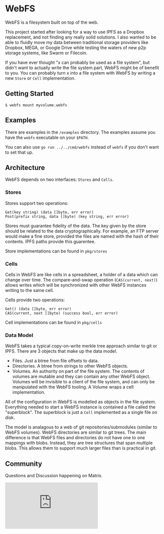 # WebFS

WebFS is a filesystem built on top of the web.

This project started after looking for a way to use IPFS as a Dropbox replacement,
and not finding any really solid solutions.  I also wanted to be able to fluidly move
my data between traditional storage providers like Dropbox, MEGA, or Google Drive while testing the waters of new p2p storage systems, like Swarm or Filecoin.

If you have ever thought "x can probably be used as a file system", but didn't want to actually write the file system part, WebFS might be of benefit to you.
You can probably turn x into a file system with WebFS by writing a new `Store` or `Cell` implementation.

## Getting Started
```shell
$ webfs mount myvolume.webfs
```

## Examples
There are examples in the `/examples` directory.
The examples assume you have the `webfs` executable on your `$PATH`.

You can also use
```go run ../../cmd/webfs``` instead of ```webfs``` if you don't want to set that up.

## Architecture
WebFS depends on two interfaces: `Stores` and `Cells`.

### Stores
Stores support two operations:
```
Get(key string) (data []byte, err error)
Post(prefix string, data []byte) (key string, err error)
```
Stores must guarantee fidelity of the data.
The key given by the store should be related to the data cryptographically.
For example, an FTP server would make a fine store, provided the files are named with the hash of their contents.
IPFS paths provide this guarentee.

Store implementations can be found in `pkg/stores`

### Cells
Cells in WebFS are like cells in a spreadsheet, a holder of a data which can change over time.
The compare-and-swap operation (`CAS(current, next)`) allows writes which will be synchronized with other WebFS instances writing to the same cell.

Cells provide two operations:
```
Get() (data []byte, err error)
CAS(current, next []byte) (success bool, err error)
```

Cell implementations can be found in `pkg/cells`

### Data Model
WebFS takes a typical copy-on-write merkle tree approach similar to git or IPFS.  There are 3 objects that make up the data model.

- Files.  Just a btree from file offsets to data.
- Directories. A btree from strings to other WebFS objects.
- Volumes. An authority on part of the file system.
The contents of volumes are mutable and they can contain any other WebFS object.
Volumes will be invisible to a client of the file system, and can only be manipulated with the WebFS tooling.
A Volume wraps a cell implementation.

All of the configuration in WebFS is modelled as objects in the file system.
Everything needed to start a WebFS instance is contained a file called the "superblock".
The superblock is just a `Cell` implemented as a single file on disk.

The model is analagous to a web of git repositories/submodules (similar to WebFS volumes).
WebFS directories are similar to git trees.
The main difference is that WebFS files and directories do not have one to one mappings with blobs.
Instead, they are tree structures that span multiple blobs.
This allows them to support much larger files than is practical in git.

## Community
Questions and Discussion happening on Matrix.

![Matrix](https://img.shields.io/matrix/webfs:matrix.org?label=%23webfs%3Amatrix.org&logo=matrix)
